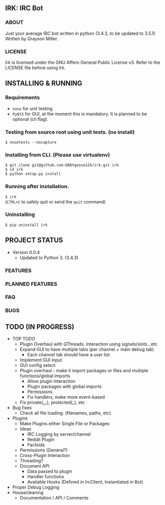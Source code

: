 ## IRK: IRC Bot

### ABOUT
Just your average IRC bot written in python (3.4.3, to be updated to 3.5.1)   
Written by Grayson Miller.       
                            
### LICENSE
Irk is licensed under the GNU Affero General Public License v3.
Refer to the LICENSE file before using Irk.   


## INSTALLING & RUNNING
### Requirements 
* `nose` for unit testing
* `PyQt5` for GUI, at the moment this is mandatory. It is planned to be optional (cli flag).

### Testing from source root using unit tests. (no install)
`$ nosetests --nocapture`

### Installing from CLI. (Please use virtualenv)
`$ git clone git@github.com:GRAYgoose124/irk.git irk`  
`$ cd irk`                                           
`$ python setup.py install`                       

### Running after installation.
`$ irk`   
(`CTRL+C` to safely quit or send the `quit` command)
                                     
### Uninstalling
`$ pip uninstall irk`                                


## PROJECT STATUS
* Version 0.0.4
  * Updated to Python 3. (3.4.3)

### FEATURES

### PLANNED FEATURES

### FAQ

### BUGS

## TODO (IN PROGRESS)
* TOP TODO
  * Plugin Overhaul with QThreads. Interaction using signals/slots...etc
  * Expand GUI to have multiple tabs (per channel + main debug tab)
    * Each channel tab should have a user list 
  * Implement GUI input
  * GUI config select
  * Plugin overhaul - make it import packages or files and multiple functions/global imports
    * Allow plugin interaction
    * Plugin packages with global imports
    * Permissions
    * Fix handlers, make more event-based
  * Fix private(__), protected(_), etc
* Bug fixes
  * Check all file loading. (filenames, paths, etc)
* Plugins
  * Make Plugins either Single File or Packages
  * Ideas
    * IRC Logging by server/channel
    * Reddit Plugin
    * Factoids
  * Permissions (General?)
  * Cross-Plugin Interaction
  * Threading?
  * Document API
    * Data passed to plugin
    * Handler functions
    * Available Hooks (Defined in IrcClient, Instantiated in Bot)
* Proper Debug Logging
* Housecleaning
  * Documentation / API / Comments
  

